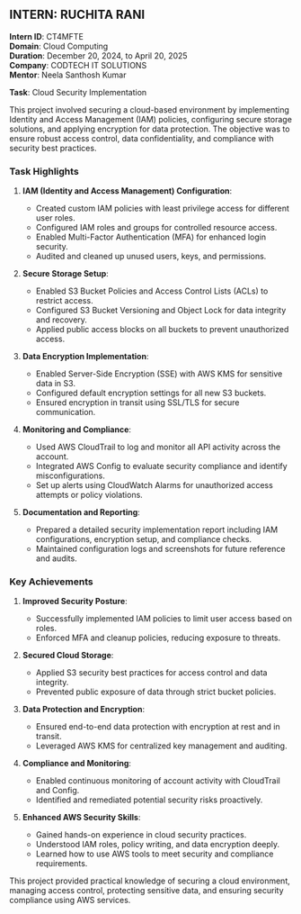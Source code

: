 ## **INTERN: RUCHITA RANI**

**Intern ID**: CT4MFTE  
**Domain**: Cloud Computing  
**Duration**: December 20, 2024, to April 20, 2025  
**Company**: CODTECH IT SOLUTIONS  
**Mentor**: Neela Santhosh Kumar  

**Task**: Cloud Security Implementation 

This project involved securing a cloud-based environment by implementing Identity and Access Management (IAM) policies, configuring secure storage solutions, and applying encryption for data protection. The objective was to ensure robust access control, data confidentiality, and compliance with security best practices.

### **Task Highlights**

1. **IAM (Identity and Access Management) Configuration**:
   - Created custom IAM policies with least privilege access for different user roles.
   - Configured IAM roles and groups for controlled resource access.
   - Enabled Multi-Factor Authentication (MFA) for enhanced login security.
   - Audited and cleaned up unused users, keys, and permissions.

2. **Secure Storage Setup**:
   - Enabled S3 Bucket Policies and Access Control Lists (ACLs) to restrict access.
   - Configured S3 Bucket Versioning and Object Lock for data integrity and recovery.
   - Applied public access blocks on all buckets to prevent unauthorized access.

3. **Data Encryption Implementation**:
   - Enabled Server-Side Encryption (SSE) with AWS KMS for sensitive data in S3.
   - Configured default encryption settings for all new S3 buckets.
   - Ensured encryption in transit using SSL/TLS for secure communication.

4. **Monitoring and Compliance**:
   - Used AWS CloudTrail to log and monitor all API activity across the account.
   - Integrated AWS Config to evaluate security compliance and identify misconfigurations.
   - Set up alerts using CloudWatch Alarms for unauthorized access attempts or policy violations.

5. **Documentation and Reporting**:
   - Prepared a detailed security implementation report including IAM configurations, encryption setup, and compliance checks.
   - Maintained configuration logs and screenshots for future reference and audits.

### **Key Achievements**

1. **Improved Security Posture**:
   - Successfully implemented IAM policies to limit user access based on roles.
   - Enforced MFA and cleanup policies, reducing exposure to threats.

2. **Secured Cloud Storage**:
   - Applied S3 security best practices for access control and data integrity.
   - Prevented public exposure of data through strict bucket policies.

3. **Data Protection and Encryption**:
   - Ensured end-to-end data protection with encryption at rest and in transit.
   - Leveraged AWS KMS for centralized key management and auditing.

4. **Compliance and Monitoring**:
   - Enabled continuous monitoring of account activity with CloudTrail and Config.
   - Identified and remediated potential security risks proactively.

5. **Enhanced AWS Security Skills**:
   - Gained hands-on experience in cloud security practices.
   - Understood IAM roles, policy writing, and data encryption deeply.
   - Learned how to use AWS tools to meet security and compliance requirements.

This project provided practical knowledge of securing a cloud environment, managing access control, protecting sensitive data, and ensuring security compliance using AWS services.
